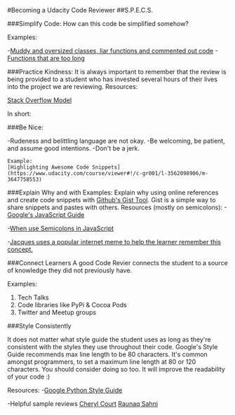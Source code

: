 #Becoming a Udacity Code Reviewer
##S.P.E.C.S.

###Simplify Code:
How can this code be simplified somehow?


Examples:

-[Muddy and oversized classes, liar functions and commented out code](http://joostdevblog.blogspot.ie/2015/01/what-most-young-programmers-need-to.html)
-[Functions that are too long](http://stackoverflow.com/questions/475675/when-is-a-function-too-long)


###Practice Kindness:
It is always important to remember that the review is being provided to a student who has invested several hours of their lives into the project we are reviewing.
	Resources:

[Stack Overflow Model](http://stackoverflow.com/help/be-nice)

In short:

###Be Nice:

-Rudeness and belittling language are not okay.
-Be welcoming, be patient, and assume good intentions.
-Don't be a jerk.

	Example:
	[Highlighting Awesome Code Snippets](https://www.udacity.com/course/viewer#!/c-gr001/l-3562098906/m-3647758553)


###Explain Why and with Examples:
Explain why using online references and create code snippets with [Github's Gist Tool](https://gist.github.com/). Gist is a simple way to share snippets and pastes with others.
	Resources (mostly on semicolons):
-[Google's JavaScript Guide](https://google-styleguide.googlecode.com/svn/trunk/javascriptguide.xml#Semicolons)

-[When use Semicolons in JavaScript](http://www.choskim.me/when-to-use-semicolons-in-javascript/)

-[Jacques uses a popular internet meme to help the learner remember this concept.](davidwalsh.name/demo/javascript-semicolons.png)


###Connect Learners
A good Code Revier connects the student to a source of knowledge they did not previously have.

Examples:
1. Tech Talks
2. Code libraries like PyPi & Cocoa Pods
3. Twitter and Meetup groups

###Style Consistently

It does not matter what style guide the student uses as long as they're consistent with the styles they use throughout their code.
Google's Style Guide recommends max line length to be 80 characters. It's common amongst programmers, to set a maximum line length at 80 or 120 characters. You should consider doing so too. It will improve the readability of your code :)

Resources:
-[Google Python Style Guide](http://google-styleguide.googlecode.com/svn/trunk/pyguide.html)

-Helpful sample reviews
[Cheryl Court](https://s3.amazonaws.com/udacity-hosted-downloads/gr001/reviews/Cheryl+Court+Review.pdf)
[Raunaq Sahni](https://s3.amazonaws.com/udacity-hosted-downloads/gr001/reviews/Raunaq+Sahni+Review.pdf)





